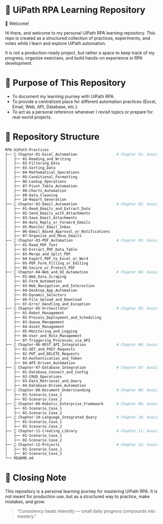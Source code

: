 # 📘 UiPath RPA Learning Repository
👋 Welcome!

Hi there, and welcome to my personal UiPath RPA learning repository.
This repo is created as a structured collection of practices, experiments, and notes while I learn and explore UiPath automation.

It is not a production-ready project, but rather a space to keep track of my progress, organize exercises, and build hands-on experience in RPA development.


# 🎯 Purpose of This Repository
- To document my learning journey with UiPath RPA.
- To provide a centralized place for different automation practices (Excel, Email, Web, API, Database, etc.).
- To act as a personal reference whenever I revisit topics or prepare for real-world projects.


# 📂 Repository Structure
```bash
RPA-UiPath-Practices
├── 📁 Chapter-01-Excel_Automation                  # Chapter 01: basic concepts & simple modern excel automation
│   ├── 01-Reading_and_Writing
│   ├── 02-Filtering_Data
│   ├── 03-Sorting_Data
│   ├── 04-Mathematical_Operations
│   ├── 05-Conditional_Formatting
│   ├── 06-Lookup_Operations
│   ├── 07-Pivot_Table_Automation
│   ├── 08-Charts_Automation
│   ├── 09-Data_Cleaning
│   ├── 10-Report_Generation
├── 📁 Chapter-02-Email_Automation                  # Chapter 02: basic concepts & simple workflows
│   ├── 01-Read_Emails_and_Extract_Data
│   ├── 02-Send_Emails_with_Attachments
│   ├── 03-Save_Email_Attachments
│   ├── 04-Auto_Reply_or_Forward_Emails
│   ├── 05-Monitor_Email_Inbox
│   ├── 06-Email_Based_Approval_or_Notifications
│   ├── 07-Organize_and_Move_Emails
├── 📁 Chapter-03-PDF_Automation                    # Chapter 03: basic concepts & simple workflows
│   ├── 01-Read_PDF_Text
│   ├── 02-Extract_PDF_Data_Table
│   ├── 03-Merge_and_Split_PDF
│   ├── 04-Export_PDF_to_Excel_or_Word
│   ├── 05-PDF_Form_Filling_or_Editing
│   ├── 06-Secure_or_Protect_PDF
├── 📁 Chapter-04-Web_and_UI_Automation             # Chapter 04: basic concepts & simple workflows
│   ├── 01-Web_Data_Scraping
│   ├── 02-Form_Automation
│   ├── 03-Web_Navigation_and_Interaction
│   ├── 04-Desktop_App_Automation
│   ├── 05-Dynamic_Selectors
│   ├── 06-File_Upload_and_Download
│   ├── 07-Error_Handling_and_Exception
├── 📁 Chapter-05-Orchestrator                      # Chapter 05: basic concepts & simple workflows
│   ├── 01-Robot_Management
│   ├── 02-Process_Deployment_and_Scheduling
│   ├── 03-Queue_Management
│   ├── 04-Asset_Management
│   ├── 05-Monitoring_and_Logging
│   ├── 06-User_and_Role_Management
│   ├── 07-Triggering_Processes_via_API
├── 📁 Chapter-06-REST_API_Integration              # Chapter 06: basic concepts & simple workflows
│   ├── 01-GET_and_POST_Requests
│   ├── 02-PUT_and_DELETE_Requests
│   ├── 03-Authentication_and_Token
│   ├── 04-API-Driven_Automation
├── 📁 Chapter-07-Database_Integration              # Chapter 07: basic concepts & simple workflows
│   ├── 01-Database_Connect_and_Config
│   ├── 02-CRUD_Operations
│   ├── 03-Data_Retrieval_and_Query
│   ├── 04-Database-Driven_Automation
├── 📁 Chapter-08-Document_Understanding            # Chapter 08: basic concepts & simple workflows
│   ├── 01-Scenario_Case_1
│   ├── 02-Scenario_Case_2
├── 📁 Chapter-09-Robotic_Enterprise_Framework      # Chapter 09: basic concepts & simple workflows
│   ├── 01-Scenario_Case_1
│   ├── 02-Scenario_Case_2
├── 📁 Chapter-10-Language_Integrated_Query         # Chapter 10: basic concepts & simple workflows
│   ├── 01-Scenario_Case_1
│   ├── 02-Scenario_Case_2
├── 📁 Chapter-11-Creating_Library                  # Chapter 11: basic concepts & simple workflows
│   ├── 01-Scenario_Case_1
│   ├── 02-Scenario_Case_2
├── 📁 Chapter-12-Projects                          # Chapter 12: basic concepts & simple workflows
│   ├── 01-Scenario_Case_1
│   ├── 02-Scenario_Case_2
└── README.md
```


# 📌 Closing Note
This repository is a personal learning journey for mastering UiPath RPA.
It is not meant for production use, but as a structured way to practice, make mistakes, and grow.

> “Consistency beats intensity — small daily progress compounds into mastery.”
